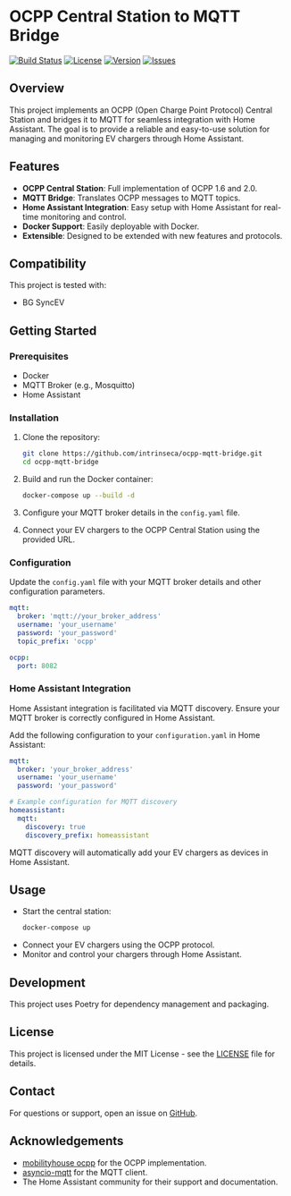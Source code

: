 # OCPP Central Station to MQTT Bridge

[![Build Status](https://img.shields.io/github/actions/workflow/status/intrinseca/ocpp-mqtt-bridge/docker-image.yml?branch=main)](https://github.com/intrinseca/ocpp-mqtt-bridge/actions)
[![License](https://img.shields.io/github/license/intrinseca/ocpp-mqtt-bridge)](LICENSE)
[![Version](https://img.shields.io/github/v/release/intrinseca/ocpp-mqtt-bridge)](https://github.com/intrinseca/ocpp-mqtt-bridge/releases)
[![Issues](https://img.shields.io/github/issues/intrinseca/ocpp-mqtt-bridge)](https://github.com/intrinseca/ocpp-mqtt-bridge/issues)

## Overview

This project implements an OCPP (Open Charge Point Protocol) Central Station and bridges it to MQTT for seamless integration with Home Assistant. The goal is to provide a reliable and easy-to-use solution for managing and monitoring EV chargers through Home Assistant.

## Features

- **OCPP Central Station**: Full implementation of OCPP 1.6 and 2.0.
- **MQTT Bridge**: Translates OCPP messages to MQTT topics.
- **Home Assistant Integration**: Easy setup with Home Assistant for real-time monitoring and control.
- **Docker Support**: Easily deployable with Docker.
- **Extensible**: Designed to be extended with new features and protocols.

## Compatibility

This project is tested with:

- BG SyncEV

## Getting Started

### Prerequisites

- Docker
- MQTT Broker (e.g., Mosquitto)
- Home Assistant

### Installation

1. Clone the repository:
    ```bash
    git clone https://github.com/intrinseca/ocpp-mqtt-bridge.git
    cd ocpp-mqtt-bridge
    ```

2. Build and run the Docker container:
    ```bash
    docker-compose up --build -d
    ```

3. Configure your MQTT broker details in the `config.yaml` file.

4. Connect your EV chargers to the OCPP Central Station using the provided URL.

### Configuration

Update the `config.yaml` file with your MQTT broker details and other configuration parameters.

```yaml
mqtt:
  broker: 'mqtt://your_broker_address'
  username: 'your_username'
  password: 'your_password'
  topic_prefix: 'ocpp'

ocpp:
  port: 8082
```

### Home Assistant Integration

Home Assistant integration is facilitated via MQTT discovery. Ensure your MQTT broker is correctly configured in Home Assistant.

Add the following configuration to your `configuration.yaml` in Home Assistant:

```yaml
mqtt:
  broker: 'your_broker_address'
  username: 'your_username'
  password: 'your_password'

# Example configuration for MQTT discovery
homeassistant:
  mqtt:
    discovery: true
    discovery_prefix: homeassistant
```

MQTT discovery will automatically add your EV chargers as devices in Home Assistant.

## Usage

- Start the central station:
    ```bash
    docker-compose up
    ```
- Connect your EV chargers using the OCPP protocol.
- Monitor and control your chargers through Home Assistant.

## Development

This project uses Poetry for dependency management and packaging.

## License

This project is licensed under the MIT License - see the [LICENSE](LICENSE) file for details.

## Contact

For questions or support, open an issue on [GitHub](https://github.com/intrinseca/ocpp-mqtt-bridge/issues).

## Acknowledgements

- [mobilityhouse ocpp](https://github.com/mobilityhouse/ocpp) for the OCPP implementation.
- [asyncio-mqtt](https://github.com/sbtinstruments/asyncio-mqtt) for the MQTT client.
- The Home Assistant community for their support and documentation.

